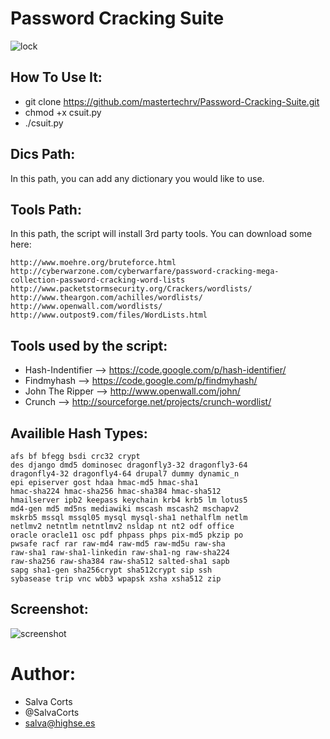 # Password Cracking Suite
![lock](http://cybersecurityventures.com/2015-wp/wp-content/uploads/2013/05/lock-logo1.png)

How To Use It:
----------------

- git clone https://github.com/mastertechrv/Password-Cracking-Suite.git
- chmod +x csuit.py
- ./csuit.py

Dics Path:
---------------
In this path, you can add any dictionary you would like to use.

Tools Path:
---------------
In this path, the script will install 3rd party tools. You can download some here:

    http://www.moehre.org/bruteforce.html
    http://cyberwarzone.com/cyberwarfare/password-cracking-mega-collection-password-cracking-word-lists
    http://www.packetstormsecurity.org/Crackers/wordlists/
    http://www.theargon.com/achilles/wordlists/
    http://www.openwall.com/wordlists/
    http://www.outpost9.com/files/WordLists.html

Tools used by the script:
---------------------------
- Hash-Indentifier --> https://code.google.com/p/hash-identifier/
- Findmyhash --> https://code.google.com/p/findmyhash/
- John The Ripper --> http://www.openwall.com/john/
- Crunch --> http://sourceforge.net/projects/crunch-wordlist/

Availible Hash Types:
--------------------------
    afs bf bfegg bsdi crc32 crypt
    des django dmd5 dominosec dragonfly3-32 dragonfly3-64
    dragonfly4-32 dragonfly4-64 drupal7 dummy dynamic_n
    epi episerver gost hdaa hmac-md5 hmac-sha1
    hmac-sha224 hmac-sha256 hmac-sha384 hmac-sha512
    hmailserver ipb2 keepass keychain krb4 krb5 lm lotus5
    md4-gen md5 md5ns mediawiki mscash mscash2 mschapv2
    mskrb5 mssql mssql05 mysql mysql-sha1 nethalflm netlm
    netlmv2 netntlm netntlmv2 nsldap nt nt2 odf office
    oracle oracle11 osc pdf phpass phps pix-md5 pkzip po
    pwsafe racf rar raw-md4 raw-md5 raw-md5u raw-sha
    raw-sha1 raw-sha1-linkedin raw-sha1-ng raw-sha224
    raw-sha256 raw-sha384 raw-sha512 salted-sha1 sapb
    sapg sha1-gen sha256crypt sha512crypt sip ssh
    sybasease trip vnc wbb3 wpapsk xsha xsha512 zip
    
Screenshot:
------------
![screenshot](http://s12.postimg.org/oonjsm4q5/snapshot.png)

Author:
=======
- Salva Corts
- @SalvaCorts
- salva@highse.es
